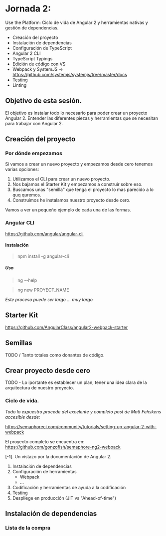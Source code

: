 # Jornada 2: 

Use the Platform: 
Ciclo de vida de Angular 2 y herramientas nativas y gestión de dependencias.

* Creación del proyecto
* Instalación de dependencias
* Configuración de TypeScript
* Angular 2 CLI
* TypeScript Typings
* Edición de código con VS
* Webpack y SystemJS => https://github.com/systemjs/systemjs/tree/master/docs
* Testing
* Linting

## Objetivo de esta sesión.

El objetivo es instalar todo lo necesario para poder crear un proyecto Angular 2. Entender las diferentes piezas y herramientas que se necesitan para trabajar con Angular 2.

## Creación del proyecto

### Por dónde empezamos

Si vamos a crear un nuevo proyecto y empezamos desde cero tenemos varias opciones:

1. Utilizamos el CLI para crear un nuevo proyecto.
2. Nos bajamos el Starter Kit y empezamos a construir sobre eso.
3. Buscamos unas "semilla" que tenga el proyecto lo mas parecido a lo quq quremos.
4. Construimos he instalamos nuestro proyecto desde cero.

Vamos a ver un pequeño ejemplo de cada una de las formas.

### Angular CLI

https://github.com/angular/angular-cli

#### Instalación

> npm install -g angular-cli

##### Uso

> ng --help

> ng new PROYECT_NAME

_Este proceso puede ser largo ... muy largo_

## Starter Kit

https://github.com/AngularClass/angular2-webpack-starter

## Semillas

TODO / Tanto totales como donantes de código. 

## Crear proyecto desde cero

TODO - Lo iportante es establecer un plan, tener una idea clara de la arquitectura de nuestro proyecto.

### Ciclo de vida.

_Todo lo expuestro procede del excelente y completo post de Matt Fehskens accesible desde:_ 

https://semaphoreci.com/community/tutorials/setting-up-angular-2-with-webpack

El proyecto completo se encuentra en: https://github.com/gonzofish/semaphore-ng2-webpack

[-1]. Un vistazo por la documentación de Angular 2.

1. Instalación de dependencias
2. Configuración de herramientas
    * Webpack
    * ...
4. Codificación y herramientas de ayuda a la codificación
3. Testing
5. Despliege en producción (JIT vs "Ahead-of-time")

##  Instalación de dependencias

### Lista de la compra